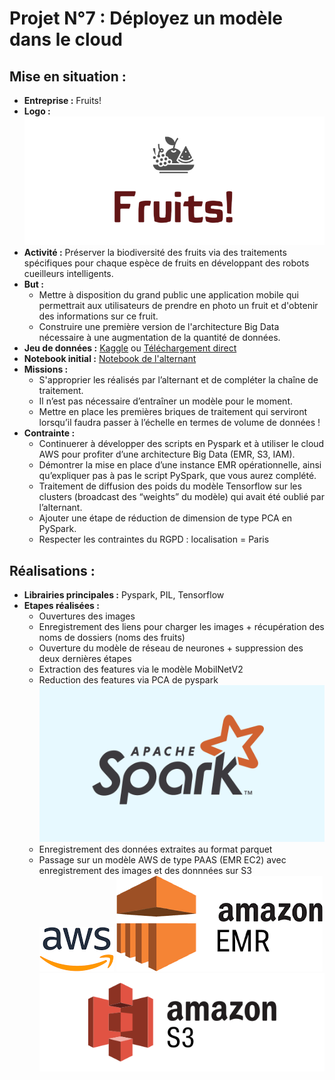 # Projet N°7 : Déployez un modèle dans le cloud

## Mise en situation :

- **Entreprise :**  Fruits!
- **Logo :** ![Logo](PhotosReadme/Logo.png)
- **Activité :** Préserver la biodiversité des fruits via des traitements spécifiques pour chaque espèce de fruits en développant des robots cueilleurs intelligents.
- **But :**
    - Mettre à disposition du grand public une application mobile qui permettrait aux utilisateurs de prendre en photo un fruit et d'obtenir des informations sur ce fruit.
    - Construire une première version de l'architecture Big Data nécessaire à une augmentation de la quantité de données.
- **Jeu de données :** [Kaggle](https://www.kaggle.com/datasets/moltean/fruits) ou [Téléchargement direct](https://s3.eu-west-1.amazonaws.com/course.oc-static.com/projects/Data_Scientist_P8/fruits.zip)
- **Notebook initial :** [Notebook de l'alternant](https://s3.eu-west-1.amazonaws.com/course.oc-static.com/projects/Data_Scientist_P8/Mode_ope%CC%81ratoire.zip)
- **Missions :**
    - S'approprier les réalisés par l’alternant et de compléter la chaîne de traitement.
    - Il n’est pas nécessaire d’entraîner un modèle pour le moment.
    - Mettre en place les premières briques de traitement qui serviront lorsqu’il faudra passer à l’échelle en termes de volume de données !
- **Contrainte :**
    - Continuerer à développer des scripts en Pyspark et à utiliser le cloud AWS pour profiter d’une architecture Big Data (EMR, S3, IAM). 
    - Démontrer la mise en place d’une instance EMR opérationnelle, ainsi qu’expliquer pas à pas le script PySpark, que vous aurez complété. 
    - Traitement de diffusion des poids du modèle Tensorflow sur les clusters (broadcast des “weights” du modèle) qui avait été oublié par l’alternant.
    - Ajouter une étape de réduction de dimension de type PCA en PySpark.
    - Respecter les contraintes du RGPD : localisation = Paris

## Réalisations :

- **Librairies principales :** Pyspark, PIL, Tensorflow
- **Etapes réalisées :**
    - Ouvertures des images
    - Enregistrement des liens pour charger les images + récupération des noms de dossiers (noms des fruits)
    - Ouverture du modèle de réseau de neurones + suppression des deux dernières étapes
    - Extraction des features via le modèle MobilNetV2
    - Reduction des features via PCA de pyspark ![Logo](PhotosReadme/LogoSpark.png)
    - Enregistrement des données extraites au format parquet
    - Passage sur un modèle AWS de type PAAS (EMR EC2) avec enregistrement des images et des donnnées sur S3
      ![logo](PhotosReadme/LogoAWS.png)
      ![logo](PhotosReadme/LogoEMR.png)
      ![logo](PhotosReadme/LogoS3.png)     
